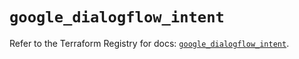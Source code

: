 # `google_dialogflow_intent`

Refer to the Terraform Registry for docs: [`google_dialogflow_intent`](https://registry.terraform.io/providers/hashicorp/google-beta/6.34.1/docs/resources/google_dialogflow_intent).

